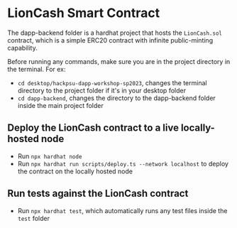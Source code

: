 # LionCash Smart Contract

The dapp-backend folder is a hardhat project that hosts the `LionCash.sol` contract,
which is a simple ERC20 contract with infinite public-minting capability.

Before running any commands, make sure you are in the project directory in the terminal.
For ex:

- `cd desktop/hackpsu-dapp-workshop-sp2023`, changes the terminal directory to the project folder if it's in your desktop folder
- `cd dapp-backend`, changes the directory to the dapp-backend folder inside the main project folder

## Deploy the LionCash contract to a live locally-hosted node

- Run `npx hardhat node`
- Run `npx hardhat run scripts/deploy.ts --network localhost` to deploy the contract on the locally hosted node

## Run tests against the LionCash contract

- Run `npx hardhat test`, which automatically runs any test files inside the `test` folder

